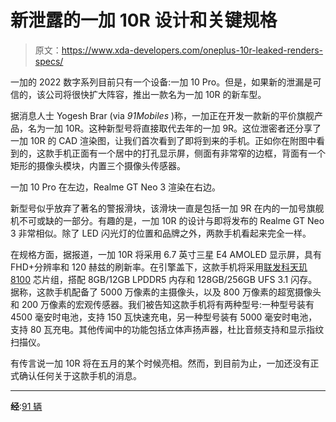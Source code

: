 # 新泄露的一加 10R 设计和关键规格

> 原文：<https://www.xda-developers.com/oneplus-10r-leaked-renders-specs/>

一加的 2022 数字系列目前只有一个设备:一加 10 Pro。但是，如果新的泄漏是可信的，该公司将很快扩大阵容，推出一款名为一加 10R 的新车型。

据消息人士 Yogesh Brar (via *91Mobiles* )称，一加正在开发一款新的平价旗舰产品，名为一加 10R。这种新型号将直接取代去年的一加 9R。这位泄密者还分享了一加 10R 的 CAD 渲染图，让我们首次看到了即将到来的手机。正如你在附图中看到的，这款手机正面有一个居中的打孔显示屏，侧面有非常窄的边框，背面有一个矩形的摄像头模块，内置三个摄像头传感器。

一加 10 Pro 在左边，Realme GT Neo 3 渲染在右边。

新型号似乎放弃了著名的警报滑块，该滑块一直是包括一加 9R 在内的一加号旗舰机不可或缺的一部分。有趣的是，一加 10R 的设计与即将发布的 Realme GT Neo 3 非常相似。除了 LED 闪光灯的位置和品牌之外，两款手机看起来完全一样。

在规格方面，据报道，一加 10R 将采用 6.7 英寸三星 E4 AMOLED 显示屏，具有 FHD+分辨率和 120 赫兹的刷新率。在引擎盖下，这款手机将采用[联发科天玑 8100](https://www.xda-developers.com/mediatek-dimensity-8000-series-announcement/) 芯片组，搭配 8GB/12GB LPDDR5 内存和 128GB/256GB UFS 3.1 闪存。据称，这款手机配备了 5000 万像素的主摄像头，以及 800 万像素的超宽摄像头和 200 万像素的宏观传感器。我们被告知这款手机将有两种型号:一种型号装有 4500 毫安时电池，支持 150 瓦快速充电，另一种型号装有 5000 毫安时电池，支持 80 瓦充电。其他传闻中的功能包括立体声扬声器，杜比音频支持和显示指纹扫描仪。

有传言说一加 10R 将在五月的某个时候亮相。然而，到目前为止，一加还没有正式确认任何关于这款手机的消息。

* * *

**经**:[91 辆](https://www.91mobiles.com/hub/oneplus-10r-design-renders-exclusive/)